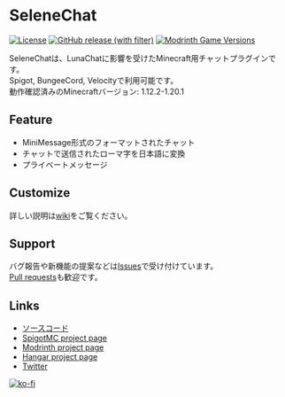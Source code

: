 # SeleneChat
[![License](https://img.shields.io/github/license/BlueSheep2804/SeleneChat)](https://github.com/BlueSheep2804/SeleneChat/blob/main/LICENSE)
[![GitHub release (with filter)](https://img.shields.io/github/v/release/BlueSheep2804/SeleneChat)](https://github.com/BlueSheep2804/SeleneChat/releases/latest)
[![Modrinth Game Versions](https://img.shields.io/modrinth/game-versions/gaVZKFel)](https://modrinth.com/plugin/selenechat/versions)

SeleneChatは、LunaChatに影響を受けたMinecraft用チャットプラグインです。  
Spigot, BungeeCord, Velocityで利用可能です。  
動作確認済みのMinecraftバージョン: 1.12.2-1.20.1

## Feature
- MiniMessage形式のフォーマットされたチャット
- チャットで送信されたローマ字を日本語に変換
- プライベートメッセージ

## Customize
詳しい説明は[wiki](https://github.com/BlueSheep2804/SeleneChat/wiki)をご覧ください。

## Support
バグ報告や新機能の提案などは[Issues](https://github.com/BlueSheep2804/SeleneChat/issues)で受け付けています。  
[Pull requests](https://github.com/BlueSheep2804/SeleneChat/pulls)も歓迎です。

## Links
- [ソースコード](https://github.com/BlueSheep2804/SeleneChat)
- [SpigotMC project page](https://www.spigotmc.org/resources/selenechat.111119/)
- [Modrinth project page](https://modrinth.com/plugin/selenechat)
- [Hangar project page](https://hangar.papermc.io/BlueSheep/SeleneChat)
- [Twitter](https://twitter.com/BlueSheep2804)

[![ko-fi](https://ko-fi.com/img/githubbutton_sm.svg)](https://ko-fi.com/I3I2F9ODT)
